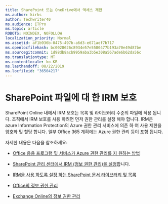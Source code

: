 ```yaml
---
title: SharePoint 또는 OneDrive에서 액세스 제한
ms.author: kirks
author: Techwriter40
ms.audience: ITPro
ms.topic: article
ROBOTS: NOINDEX, NOFOLLOW
localization_priority: Normal
ms.assetid: af1b936b-0475-497b-a6d3-e671aef7b717
ms.openlocfilehash: bc0028626c8934e57e5580477b193a70e49d87be
ms.sourcegitcommit: 1d98db8acb9959aba3b5e308a567ade6b62da56c
ms.translationtype: MT
ms.contentlocale: ko-KR
ms.lasthandoff: 08/22/2019
ms.locfileid: "36504217"
---
```

# <a name="irm-protection-to-sharepoint-files"></a>SharePoint 파일에 대 한 IRM 보호


SharePoint Online 내에서 IRM 보호는 목록 및 라이브러리 수준의 파일에 적용 됩니다. 조직에서 IRM 보호를 사용 하려면 먼저 권한 관리를 설정 해야 합니다. IRM은 azure Information Protection의 Azure 권한 관리 서비스에 의존 하 여 사용 제한을 암호화 및 할당 합니다. 일부 Office 365 계획에는 Azure 권한 관리 등이 포함 됩니다. 

자세한 내용은 다음을 참조하세요:

- [Office 응용 프로그램 및 서비스가 Azure 권한 관리를 지 원하는 방법](https://docs.microsoft.com/azure/information-protection/understand-explore/office-apps-services-support)

- [SharePoint 관리 센터에서 IRM (정보 권한 관리)을 설정](https://docs.microsoft.com/office365/securitycompliance/set-up-irm-in-sp-admin-center)합니다.

- [IRM을 사용 하도록 설정 하는 SharePoint 문서 라이브러리 및 목록](https://docs.microsoft.com/office365/securitycompliance/set-up-irm-in-sp-admin-center#irm-enable-sharepoint-document-libraries-and-lists)

- [Office의 정보 권한 관리](https://support.office.com/Article/Information-Rights-Management-in-Office-c7a70797-6b1e-493f-acf7-92a39b85e30c)

- [Exchange Online의 정보 권한 관리](https://docs.microsoft.com/office365/SecurityCompliance/information-rights-management-in-exchange-online)


